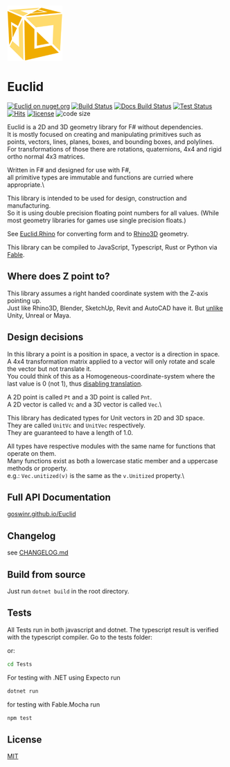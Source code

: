 

![Logo](https://raw.githubusercontent.com/goswinr/Euclid/main/Docs/img/logo128.png)

# Euclid


[![Euclid on nuget.org](https://img.shields.io/nuget/v/Euclid)](https://www.nuget.org/packages/Euclid/)
[![Build Status](https://github.com/goswinr/Euclid/actions/workflows/build.yml/badge.svg)](https://github.com/goswinr/Euclid/actions/workflows/build.yml)
[![Docs Build Status](https://github.com/goswinr/Euclid/actions/workflows/docs.yml/badge.svg)](https://github.com/goswinr/Euclid/actions/workflows/docs.yml)
[![Test Status](https://github.com/goswinr/Euclid/actions/workflows/test.yml/badge.svg)](https://github.com/goswinr/Euclid/actions/workflows/test.yml)
[![Hits](https://hits.seeyoufarm.com/api/count/incr/badge.svg?url=https%3A%2F%2Fgithub.com%2Fgoswinr%2FEuclid&count_bg=%2379C83D&title_bg=%23555555&icon=github.svg&icon_color=%23E7E7E7&title=hits&edge_flat=false)](https://hits.seeyoufarm.com)
[![license](https://img.shields.io/github/license/goswinr/Euclid)](LICENSE.md)
![code size](https://img.shields.io/github/languages/code-size/goswinr/Euclid.svg)


Euclid is a 2D and 3D geometry library for F# without dependencies.\
It is mostly focused on creating and manipulating primitives such as\
points, vectors, lines, planes, boxes, and bounding boxes, and polylines.\
For transformations of those there are rotations, quaternions, 4x4 and rigid ortho normal 4x3 matrices.

Written in F# and designed for use with F#, \
all primitive types are immutable and functions are curried where appropriate.\

This library is intended to be used for design, construction and manufacturing.\
So it is using double precision floating point numbers for all values. (While most geometry libraries for games use single precision floats.)

See [Euclid.Rhino](https://github.com/goswinr/Euclid.Rhino) for converting form and to [Rhino3D](https://www.rhino3d.com/) geometry.

This library can be compiled to JavaScript, Typescript, Rust or Python via [Fable](https://fable.io/).

## Where does Z point to?

This library assumes a right handed coordinate system with the Z-axis pointing up.\
Just like Rhino3D, Blender, SketchUp, Revit and AutoCAD have it. But [unlike](https://bsky.app/profile/freya.bsky.social/post/3lat5r6hlck25) Unity, Unreal or Maya.


## Design decisions

In this library a point is a position in space, a vector is a direction in space.\
A 4x4 transformation matrix applied to a vector will only rotate and scale the vector but not translate it.\
You could think of this as a Homogeneous-coordinate-system where the last value is 0 (not 1), thus [disabling translation](https://www.youtube.com/watch?v=o-xwmTODTUI&t=216s).

A 2D point is called `Pt` and a 3D point is called `Pnt`.\
A 2D vector is called `Vc` and a 3D vector is called `Vec`.\

This library has dedicated types for Unit vectors in 2D and 3D space.\
They are called `UnitVc` and `UnitVec` respectively.\
They are guaranteed to have a length of 1.0.

All types have respective modules with the same name for functions that operate on them.\
Many functions exist as both a lowercase static member and a uppercase methods or property.\
e.g.: `Vec.unitized(v)` is the same as the `v.Unitized` property.\

## Full API Documentation

[goswinr.github.io/Euclid](https://goswinr.github.io/Euclid)

## Changelog
see [CHANGELOG.md](https://github.com/goswinr/Euclid/blob/main/CHANGELOG.md)

## Build from source
Just run `dotnet build` in the root directory.


## Tests
All Tests run in both javascript and dotnet.
The typescript result is verified with the typescript compiler.
Go to the tests folder:

or:

```bash
cd Tests
```

For testing with .NET using Expecto run

```bash
dotnet run
```

for testing with Fable.Mocha run

```bash
npm test
```

## License
[MIT](https://github.com/goswinr/Euclid/blob/main/LICENSE.md)


